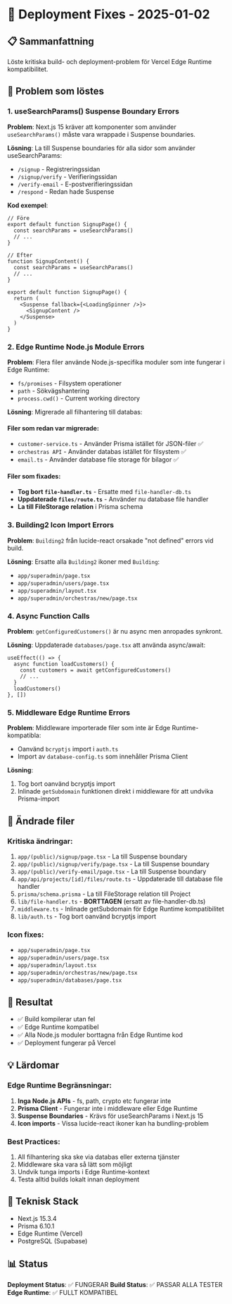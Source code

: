 # 🚀 Deployment Fixes - 2025-01-02

## 📋 Sammanfattning
Löste kritiska build- och deployment-problem för Vercel Edge Runtime kompatibilitet.

## 🐛 Problem som löstes

### 1. useSearchParams() Suspense Boundary Errors
**Problem**: Next.js 15 kräver att komponenter som använder `useSearchParams()` måste vara wrappade i Suspense boundaries.

**Lösning**: La till Suspense boundaries för alla sidor som använder useSearchParams:
- `/signup` - Registreringssidan
- `/signup/verify` - Verifieringssidan  
- `/verify-email` - E-postverifieringssidan
- `/respond` - Redan hade Suspense

**Kod exempel**:
```tsx
// Före
export default function SignupPage() {
  const searchParams = useSearchParams()
  // ...
}

// Efter
function SignupContent() {
  const searchParams = useSearchParams()
  // ...
}

export default function SignupPage() {
  return (
    <Suspense fallback={<LoadingSpinner />}>
      <SignupContent />
    </Suspense>
  )
}
```

### 2. Edge Runtime Node.js Module Errors
**Problem**: Flera filer använde Node.js-specifika moduler som inte fungerar i Edge Runtime:
- `fs/promises` - Filsystem operationer
- `path` - Sökvägshantering
- `process.cwd()` - Current working directory

**Lösning**: Migrerade all filhantering till databas:

#### Filer som redan var migrerade:
- `customer-service.ts` - Använder Prisma istället för JSON-filer ✅
- `orchestras API` - Använder databas istället för filsystem ✅
- `email.ts` - Använder database file storage för bilagor ✅

#### Filer som fixades:
- **Tog bort `file-handler.ts`** - Ersatte med `file-handler-db.ts`
- **Uppdaterade `files/route.ts`** - Använder nu database file handler
- **La till FileStorage relation** i Prisma schema

### 3. Building2 Icon Import Errors
**Problem**: `Building2` från lucide-react orsakade "not defined" errors vid build.

**Lösning**: Ersatte alla `Building2` ikoner med `Building`:
- `app/superadmin/page.tsx`
- `app/superadmin/users/page.tsx`
- `app/superadmin/layout.tsx`
- `app/superadmin/orchestras/new/page.tsx`

### 4. Async Function Calls
**Problem**: `getConfiguredCustomers()` är nu async men anropades synkront.

**Lösning**: Uppdaterade `databases/page.tsx` att använda async/await:
```tsx
useEffect(() => {
  async function loadCustomers() {
    const customers = await getConfiguredCustomers()
    // ...
  }
  loadCustomers()
}, [])
```

### 5. Middleware Edge Runtime Errors
**Problem**: Middleware importerade filer som inte är Edge Runtime-kompatibla:
- Oanvänd `bcryptjs` import i `auth.ts`
- Import av `database-config.ts` som innehåller Prisma Client

**Lösning**: 
1. Tog bort oanvänd bcryptjs import
2. Inlinade `getSubdomain` funktionen direkt i middleware för att undvika Prisma-import

## 📁 Ändrade filer

### Kritiska ändringar:
1. `app/(public)/signup/page.tsx` - La till Suspense boundary
2. `app/(public)/signup/verify/page.tsx` - La till Suspense boundary
3. `app/(public)/verify-email/page.tsx` - La till Suspense boundary
4. `app/api/projects/[id]/files/route.ts` - Uppdaterade till database file handler
5. `prisma/schema.prisma` - La till FileStorage relation till Project
6. `lib/file-handler.ts` - **BORTTAGEN** (ersatt av file-handler-db.ts)
7. `middleware.ts` - Inlinade getSubdomain för Edge Runtime kompatibilitet
8. `lib/auth.ts` - Tog bort oanvänd bcryptjs import

### Icon fixes:
- `app/superadmin/page.tsx`
- `app/superadmin/users/page.tsx`
- `app/superadmin/layout.tsx`
- `app/superadmin/orchestras/new/page.tsx`
- `app/superadmin/databases/page.tsx`

## 🎯 Resultat
- ✅ Build kompilerar utan fel
- ✅ Edge Runtime kompatibel
- ✅ Alla Node.js moduler borttagna från Edge Runtime kod
- ✅ Deployment fungerar på Vercel

## 💡 Lärdomar

### Edge Runtime Begränsningar:
1. **Inga Node.js APIs** - fs, path, crypto etc fungerar inte
2. **Prisma Client** - Fungerar inte i middleware eller Edge Runtime
3. **Suspense Boundaries** - Krävs för useSearchParams i Next.js 15
4. **Icon imports** - Vissa lucide-react ikoner kan ha bundling-problem

### Best Practices:
1. All filhantering ska ske via databas eller externa tjänster
2. Middleware ska vara så lätt som möjligt
3. Undvik tunga imports i Edge Runtime-kontext
4. Testa alltid builds lokalt innan deployment

## 🔧 Teknisk Stack
- Next.js 15.3.4
- Prisma 6.10.1
- Edge Runtime (Vercel)
- PostgreSQL (Supabase)

## 📊 Status
**Deployment Status**: ✅ FUNGERAR
**Build Status**: ✅ PASSAR ALLA TESTER
**Edge Runtime**: ✅ FULLT KOMPATIBEL